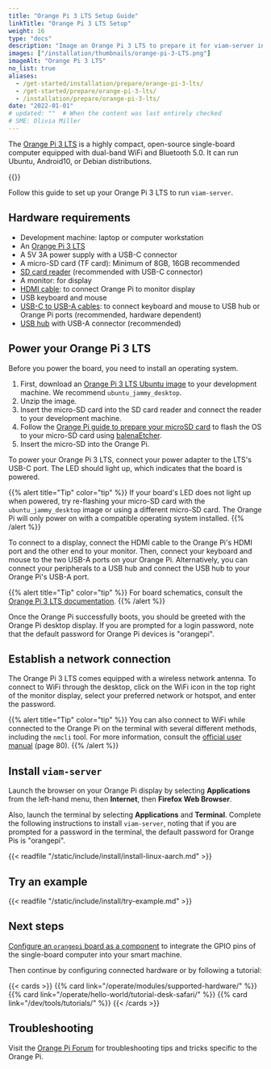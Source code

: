 ```yaml
---
title: "Orange Pi 3 LTS Setup Guide"
linkTitle: "Orange Pi 3 LTS Setup"
weight: 16
type: "docs"
description: "Image an Orange Pi 3 LTS to prepare it for viam-server installation."
images: ["/installation/thumbnails/orange-pi-3-LTS.png"]
imageAlt: "Orange Pi 3 LTS"
no_list: true
aliases:
  - /get-started/installation/prepare/orange-pi-3-lts/
  - /get-started/prepare/orange-pi-3-lts/
  - /installation/prepare/orange-pi-3-lts/
date: "2022-01-01"
# updated: ""  # When the content was last entirely checked
# SME: Olivia Miller
---
```


The [Orange Pi 3 LTS](http://www.orangepi.org/html/hardWare/computerAndMicrocontrollers/details/Orange-Pi-Zero-2.html) is a highly compact, open-source single-board computer equipped with dual-band WiFi and Bluetooth 5.0.
It can run Ubuntu, Android10, or Debian distributions.

{{<imgproc src="installation/thumbnails/orange-pi-3-LTS.png" alt="The Orange Pi 3 LTS single-board computer." resize="350x" declaredimensions=true >}}

Follow this guide to set up your Orange Pi 3 LTS to run `viam-server`.

## Hardware requirements

- Development machine: laptop or computer workstation
- An [Orange Pi 3 LTS](http://www.orangepi.org/html/hardWare/computerAndMicrocontrollers/details/orange-pi-3-LTS.html)
- A 5V 3A power supply with a USB-C connector
- A micro-SD card (TF card): Minimum of 8GB, 16GB recommended
- [SD card reader](https://www.amazon.com/Reader-Beikell-Connector-Memory-Adapter/dp/B0BGNZGDTC/) (recommended with USB-C connector)
- A monitor: for display
- [HDMI cable](https://www.amazon.com/Highwings-Braided-Cord-Supports-ARC-Compatible-Ethernet/dp/B07TDH11BJ/): to connect Orange Pi to monitor display
- USB keyboard and mouse
- [USB-C to USB-A cables](https://www.amazon.com/Anker-2-Pack-Premium-Samsung-Galaxy/dp/B07DD5YHMH/): to connect keyboard and mouse to USB hub or Orange Pi ports (recommended, hardware dependent)
- [USB hub](https://www.amazon.com/BYEASY-Extended-Portable-Splitter-MacBook/dp/B07TVH9NHP/) with USB-A connector (recommended)

## Power your Orange Pi 3 LTS

Before you power the board, you need to install an operating system.

1. First, download an [Orange Pi 3 LTS Ubuntu image](https://drive.google.com/drive/folders/1KzyzyByev-fpZat7yvgYz1omOqFFqt1k) to your development machine.
   We recommend `ubuntu_jammy_desktop`.
1. Unzip the image.
1. Insert the micro-SD card into the SD card reader and connect the reader to your development machine.
1. Follow the [Orange Pi guide to prepare your microSD card](https://sbc-community.org/docs/general_guides/prepare_sd_card/) to flash the OS to your micro-SD card using [balenaEtcher](https://etcher.balena.io/).
1. Insert the micro-SD into the Orange Pi.

To power your Orange Pi 3 LTS, connect your power adapter to the LTS's USB-C port.
The LED should light up, which indicates that the board is powered.

{{% alert title="Tip" color="tip" %}}
If your board's LED does not light up when powered, try re-flashing your micro-SD card with the `ubuntu_jammy_desktop` image or using a different micro-SD card.
The Orange Pi will only power on with a compatible operating system installed.
{{% /alert %}}

To connect to a display, connect the HDMI cable to the Orange Pi's HDMI port and the other end to your monitor.
Then, connect your keyboard and mouse to the two USB-A ports on your Orange Pi.
Alternatively, you can connect your peripherals to a USB hub and connect the USB hub to your Orange Pi's USB-A port.

{{% alert title="Tip" color="tip" %}}
For board schematics, consult the [Orange Pi 3 LTS documentation](http://www.orangepi.org/html/hardWare/computerAndMicrocontrollers/details/orange-pi-3-LTS.html).
{{% /alert %}}

Once the Orange Pi successfully boots, you should be greeted with the Orange Pi desktop display.
If you are prompted for a login password, note that the default password for Orange Pi devices is "orangepi".

## Establish a network connection

The Orange Pi 3 LTS comes equipped with a wireless network antenna.
To connect to WiFi through the desktop, click on the WiFi icon in the top right of the monitor display, select your preferred network or hotspot, and enter the password.

{{% alert title="Tip" color="tip" %}}
You can also connect to WiFi while connected to the Orange Pi on the terminal with several different methods, including the `nmcli` tool.
For more information, consult the [official user manual](https://drive.google.com/file/d/1jka7avWnzNeTIQFkk78LoJdygWaGH2iu/view) (page 80).
{{% /alert %}}

## Install `viam-server`

Launch the browser on your Orange Pi display by selecting **Applications** from the left-hand menu, then **Internet**, then **Firefox Web Browser**.

Also, launch the terminal by selecting **Applications** and **Terminal**.
Complete the following instructions to install `viam-server`, noting that if you are prompted for a password in the terminal, the default password for Orange Pis is "orangepi".

{{< readfile "/static/include/install/install-linux-aarch.md" >}}

## Try an example

{{< readfile "/static/include/install/try-example.md" >}}

## Next steps

[Configure an `orangepi` board as a component](https://github.com/viam-modules/orange-pi/) to integrate the GPIO pins of the single-board computer into your smart machine.

Then continue by configuring connected hardware or by following a tutorial:

{{< cards >}}
{{% card link="/operate/modules/supported-hardware/" %}}
{{% card link="/operate/hello-world/tutorial-desk-safari/" %}}
{{% card link="/dev/tools/tutorials/" %}}
{{< /cards >}}

## Troubleshooting

Visit the [Orange Pi Forum](http://www.orangepi.org/orangepibbsen/) for troubleshooting tips and tricks specific to the Orange Pi.
